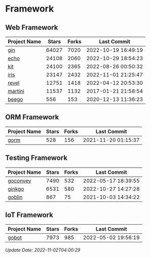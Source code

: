 # Framework

## Web Framework
| Project Name | Stars | Forks | Last Commit |
| ------------ | ----- | ----- | ----------- |
| [gin](https://github.com/gin-gonic/gin) | 64027 | 7020 | 2022-10-19 16:49:19 |
| [echo](https://github.com/labstack/echo) | 24108 | 2060 | 2022-10-29 18:54:23 |
| [kit](https://github.com/go-kit/kit) | 24100 | 2365 | 2022-08-26 00:50:32 |
| [iris](https://github.com/kataras/iris) | 23147 | 2432 | 2022-11-01 21:25:47 |
| [revel](https://github.com/revel/revel) | 12751 | 1418 | 2022-04-12 20:53:30 |
| [martini](https://github.com/go-martini/martini) | 11537 | 1132 | 2017-01-21 21:58:54 |
| [beego](https://github.com/astaxie/beego) | 556 | 153 | 2020-12-13 11:36:23 |

## ORM Framework
| Project Name | Stars | Forks | Last Commit |
| ------------ | ----- | ----- | ----------- |
| [gorm](https://github.com/jinzhu/gorm) | 528 | 156 | 2021-11-20 01:15:37 |

## Testing Framework
| Project Name | Stars | Forks | Last Commit |
| ------------ | ----- | ----- | ----------- |
| [goconvey](https://github.com/smartystreets/goconvey) | 7490 | 532 | 2022-05-17 18:39:55 |
| [ginkgo](https://github.com/onsi/ginkgo) | 6531 | 580 | 2022-10-27 14:27:28 |
| [goblin](https://github.com/franela/goblin) | 867 | 75 | 2021-10-03 14:34:22 |

## IoT Framework
| Project Name | Stars | Forks | Last Commit |
| ------------ | ----- | ----- | ----------- |
| [gobot](https://github.com/hybridgroup/gobot) | 7973 | 985 | 2022-05-02 19:56:19 |

*Update Date: 2022-11-02T04:00:29*
